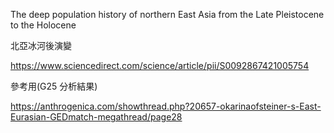 


The deep population history of northern East Asia from the Late Pleistocene to the Holocene

北亞冰河後演變

https://www.sciencedirect.com/science/article/pii/S0092867421005754

參考用(G25 分析結果)

https://anthrogenica.com/showthread.php?20657-okarinaofsteiner-s-East-Eurasian-GEDmatch-megathread/page28
